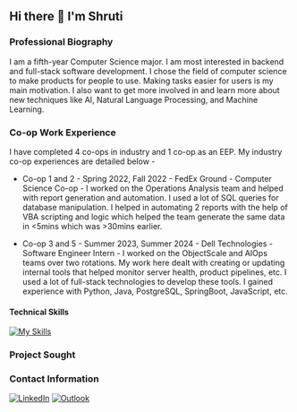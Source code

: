 ## Hi there 👋 I'm Shruti

<!--
**shrutia003/shrutia003** is a ✨ _special_ ✨ repository because its `README.md` (this file) appears on your GitHub profile.

Here are some ideas to get you started:

- 🔭 I’m currently working on ...
- 🌱 I’m currently learning ...
- 👯 I’m looking to collaborate on ...
- 🤔 I’m looking for help with ...
- 💬 Ask me about ...
- 📫 How to reach me: ...
- 😄 Pronouns: ...
- ⚡ Fun fact: ...
-->
### Professional Biography

I am a fifth-year Computer Science major. I am most interested in backend and full-stack software development. I chose the field of computer science to make products for people to use. Making tasks easier for users is my main motivation. I also want to get more involved in and learn more about new techniques like AI, Natural Language Processing, and Machine Learning.

### Co-op Work Experience

I have completed 4 co-ops in industry and 1 co-op as an EEP. My industry co-op experiences are detailed below - 

* Co-op 1 and 2 - Spring 2022, Fall 2022 - FedEx Ground - Computer Science Co-op - I worked on the Operations Analysis team and helped with report generation and automation. I used a lot of SQL queries for database manipulation. I helped in automating 2 reports with the help of VBA scripting and logic which helped the team generate the same data in <5mins which was >30mins earlier. 

* Co-op 3 and 5 - Summer 2023, Summer 2024 - Dell Technologies - Software Engineer Intern - I worked on the ObjectScale and AIOps teams over two rotations. My work here dealt with creating or updating internal tools that helped monitor server health, product pipelines, etc. I used a lot of full-stack technologies to develop these tools. I gained experience with Python, Java, PostgreSQL, SpringBoot, JavaScript, etc. 

#### Technical Skills

[![My Skills](https://skillicons.dev/icons?i=java,py,cpp,css,html,js,github,jenkins,maven,mysql,postgres,spring&theme=dark)](https://skillicons.dev)

### Project Sought



### Contact Information

[![LinkedIn](https://img.shields.io/badge/linkedin-%230077B5.svg?style=for-the-badge&logo=linkedin&logoColor=white)](https://www.linkedin.com/in/shruti-asolkar/)
[![Outlook](https://img.shields.io/badge/Outlook_Email-0078D4?style=for-the-badge&logo=microsoft-outlook&logoColor=white)](mailto:asolkasy@mail.uc.edu)

